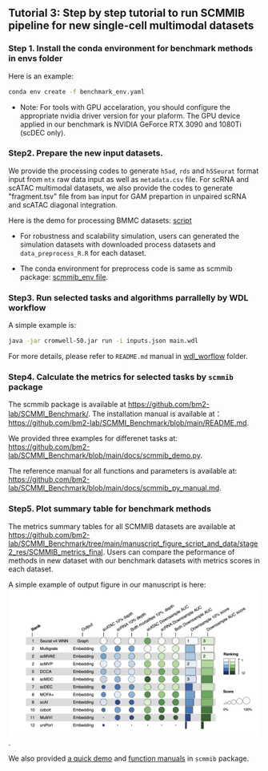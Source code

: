 ## Tutorial 3: Step by step tutorial to run SCMMIB pipeline for new single-cell multimodal datasets

### Step 1. Install the conda environment for benchmark methods in envs folder
Here is an example:
```Bash
conda env create -f benchmark_env.yaml
``` 

- Note: For tools with GPU accelaration, you should configure the appropriate nvidia driver version for your plaform. The GPU device applied in our benchmark is NVIDIA GeForce RTX 3090 and 1080Ti (scDEC only).

### Step2. Prepare the new input datasets.

We provide the processing codes to generate `h5ad`, `rds` and `h5Seurat` format input from `mtx` raw data input as well as `metadata.csv` file. For scRNA and scATAC multimodal datasets, we also provide the codes to generate "fragment.tsv" file from `bam` input for GAM prepartion in unpaired scRNA and scATAC diagonal integration.<br>  

Here is the demo for processing BMMC datasets: [script](../preprocessing_scripts/data_simulation/BMMC/data_preprocess_py.py)

- For robustness and scalability simulation, users can generated the simulation datasets with downloaded process datasets and `data_preprocess_R.R` for each dataset. 

- The conda environment for preprocess code is same as scmmib package: [scmmib_env file](https://github.com/bm2-lab/SCMMI_Benchmark/blob/main/scmmib_env.yml). 




### Step3. Run selected tasks and algorithms parrallelly by WDL workflow
A simple example is:
```Bash
java -jar cromwell-50.jar run -i inputs.json main.wdl
```
For more details, please refer to `README.md` manual in [wdl_worflow](../wdl_workflow/) folder.



### Step4. Calculate the metrics for selected tasks by `scmmib` package

The scmmib package is available at https://github.com/bm2-lab/SCMMI_Benchmark/. The installation manual is available at： https://github.com/bm2-lab/SCMMI_Benchmark/blob/main/README.md.

We provided three examples for differenet tasks at: https://github.com/bm2-lab/SCMMI_Benchmark/blob/main/docs/scmmib_demo.py. <br> 

The reference manual for all functions and parameters is available at: https://github.com/bm2-lab/SCMMI_Benchmark/blob/main/docs/scmmib_py_manual.md. <br>

### Step5. Plot summary table for benchmark methods
The metrics summary tables for all SCMMIB datasets are available at https://github.com/bm2-lab/SCMMI_Benchmark/tree/main/manuscript_figure_script_and_data/stage2_res/SCMMIB_metrics_final. Users can compare the peformance of methods in new dataset with our benchmark datasets with metrics scores in each dataset.<br> 

A simple example of output figure in our manuscript is here:
![rank_plot](./pair_RNA_ATAC_robustness.png).

We also provided [a quick demo](https://github.com/bm2-lab/SCMMI_Benchmark/blob/main/docs/scmmib_summary_table_demo.r) and [function manuals](https://github.com/bm2-lab/SCMMI_Benchmark/blob/main/docs/scmmib_tab_r_manual.md) in `scmmib` package. 